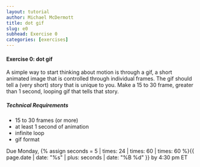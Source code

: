 ```yaml
---
layout: tutorial
author: Michael McDermott
title: dot gif
slug: e0
subhead: Exercise 0
categories: [exercises]
---
```

#### Exercise 0: dot gif

A simple way to start thinking about motion is through a gif, a short animated image that is controlled through individual frames. The gif should tell a (very short) story that is unique to you. Make a 15 to 30 frame, greater than 1 second, looping gif that tells that story.

##### Technical Requirements

* 15 to 30 frames (or more)
* at least 1 second of animation
* infinite loop
* gif format

<span class="due">Due Monday, {% assign seconds = 5 | times: 24 | times: 60 | times: 60 %}{{ page.date | date: "%s" | plus: seconds | date: "%B %d" }} by 4:30 pm ET</span>
